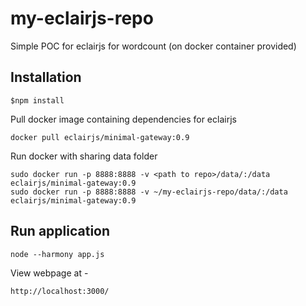 # my-eclairjs-repo

Simple POC for eclairjs for wordcount (on docker container provided)

## Installation

```
$npm install
```

Pull docker image containing dependencies for eclairjs

```
docker pull eclairjs/minimal-gateway:0.9
```
Run docker with sharing data folder 

```
sudo docker run -p 8888:8888 -v <path to repo>/data/:/data eclairjs/minimal-gateway:0.9
sudo docker run -p 8888:8888 -v ~/my-eclairjs-repo/data/:/data eclairjs/minimal-gateway:0.9
```

## Run application

```
node --harmony app.js
```

View webpage at - 

```
http://localhost:3000/
```
